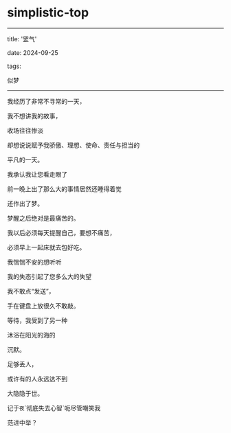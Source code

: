 # simplistic-top

---
title: '罡气'

date: 2024-09-25

tags:

  似梦

---

我经历了非常不寻常的一天，

我不想讲我的故事，

收场往往惨淡

却想说说赋予我骄傲、理想、使命、责任与担当的

平凡的一天。

我承认我让您看走眼了

前一晚上出了那么大的事情居然还睡得着觉

还作出了梦。

梦醒之后绝对是最痛苦的。

我以后必须每天提醒自己，要想不痛苦，

必须早上一起床就去包好吃。

我惴惴不安的想听听

我的失态引起了您多么大的失望

我不敢点“发送”，

手在键盘上放很久不敢敲。

等待，我受到了另一种

沐浴在阳光的海的

沉默。

足够丢人，

或许有的人永远达不到

大隐隐于世。

记于`夜`\`彻底失去心智\`呃尽管嘲笑我

范进中举？